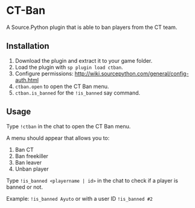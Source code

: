 # CT-Ban
A Source.Python plugin that is able to ban players from the CT team.

## Installation
1. Download the plugin and extract it to your game folder.
2. Load the plugin with ``sp plugin load ctban``.
3. Configure permissions: http://wiki.sourcepython.com/general/config-auth.html
  1. ``ctban.open`` to open the CT Ban menu. 
  2. ``ctban.is_banned`` for the ``!is_banned`` say command.

## Usage
Type ``!ctban`` in the chat to open the CT Ban menu.

A menu should appear that allows you to:

1. Ban CT
2. Ban freekiller
3. Ban leaver
4. Unban player

Type ```!is_banned <playername | id>``` in the chat to check if a player is banned or not.

Example: ```!is_banned Ayuto``` or with a user ID ```!is_banned #2```
